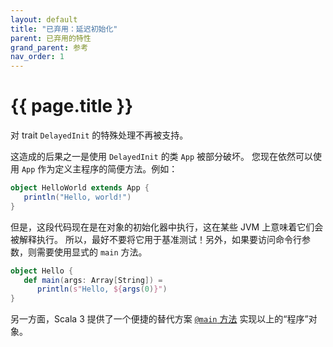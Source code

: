 ```yaml
---
layout: default
title: "已弃用：延迟初始化"
parent: 已弃用的特性
grand_parent: 参考
nav_order: 1
---
```


# {{ page.title }}

对 trait `DelayedInit` 的特殊处理不再被支持。

这造成的后果之一是使用 `DelayedInit` 的类 `App` 被部分破坏。
您现在依然可以使用 `App` 作为定义主程序的简便方法。例如：

```scala
object HelloWorld extends App {
   println("Hello, world!")
}
```

但是，这段代码现在是在对象的初始化器中执行，这在某些 JVM 上意味着它们会被解释执行。
所以，最好不要将它用于基准测试！另外，如果要访问命令行参数，则需要使用显式的 `main` 方法。

```scala
object Hello {
   def main(args: Array[String]) =
      println(s"Hello, ${args(0)}")
}
```

另一方面，Scala 3 提供了一个便捷的替代方案 [`@main` 方法](../changed-features/main-functions.md)
实现以上的“程序”对象。
